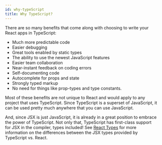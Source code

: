 ```yaml
---
id: why-typeScript
title: Why TypeScript?
---
```


There are so many benefits that come along with choosing to write your React apps in TypeScript:

- Much more predictable code
- Easier debugging
- Great tools enabled by static types
- The ability to use the newest JavaScript features
- Easier team collaboration
- Near-instant feedback on coding errors
- Self-documenting code
- Autocomplete for props and state
- Strongly typed markup
- No need for things like prop-types and type constants.

Most of these benefits are not unique to React and would apply to any project that uses TypeScript. Since TypeScript is a superset of JavaScript, it can be used pretty much anywhere that you can use JavaScript.

And, since JSX is just JavaScript, it is already in a great position to embrace the power of TypeScript. Not only that, TypeScript has first-class support for JSX in the compiler, types included! See [React Types](../getting-started/react-types) for more information on the differences between the JSX types provided by TypeScript vs. React.
